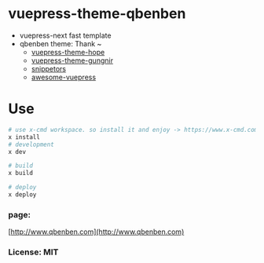 # vuepress-theme-qbenben
- vuepress-next fast template
- qbenben theme: Thank ~
    - [vuepress-theme-hope](https://github.com/vuepress-theme-hope/vuepress-theme-hope)
    - [vuepress-theme-gungnir](https://github.com/Renovamen/vuepress-theme-gungnir)
    - [snippetors](https://github.com/Snippetors/snippets)
    - [awesome-vuepress](https://github.com/vuepress/awesome-vuepress)

# Use
```sh
# use x-cmd workspace. so install it and enjoy -> https://www.x-cmd.com ~
x install
# development
x dev

# build
x build

# deploy
x deploy

```

### page:
[http://www.qbenben.com](http://www.qbenben.com)

### License: MIT

